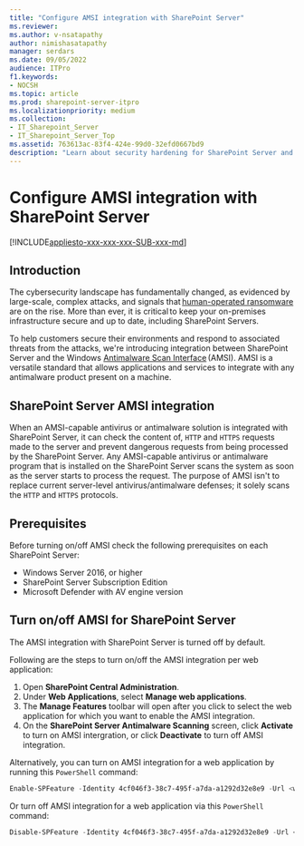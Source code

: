 ```yaml
---
title: "Configure AMSI integration with SharePoint Server"
ms.reviewer: 
ms.author: v-nsatapathy
author: nimishasatapathy
manager: serdars
ms.date: 09/05/2022
audience: ITPro
f1.keywords:
- NOCSH
ms.topic: article
ms.prod: sharepoint-server-itpro
ms.localizationpriority: medium
ms.collection:
- IT_Sharepoint_Server
- IT_Sharepoint_Server_Top
ms.assetid: 763613ac-83f4-424e-99d0-32efd0667bd9
description: "Learn about security hardening for SharePoint Server and database server roles, including specific hardening requirements for ports, protocols, and services."
---
```


# Configure AMSI integration with SharePoint Server

[!INCLUDE[appliesto-xxx-xxx-xxx-SUB-xxx-md](../includes/appliesto-xxx-xxx-xxx-SUB-xxx-md.md)]
  
   
## Introduction

The cybersecurity landscape has fundamentally changed, as evidenced by large-scale, complex attacks, and signals that [human-operated ransomware](https://docs.microsoft.com/security/compass/human-operated-ransomware) are on the rise. More than ever, it is critical to keep your on-premises infrastructure secure and up to date, including SharePoint Servers. 

To help customers secure their environments and respond to associated threats from the attacks, we're introducing integration between SharePoint Server and the Windows [Antimalware Scan Interface](https://docs.microsoft.com/windows/win32/amsi/antimalware-scan-interface-portal) (AMSI). AMSI is a versatile standard that allows applications and services to integrate with any antimalware product present on a machine. 

## SharePoint Server AMSI integration

When an AMSI-capable antivirus or antimalware solution is integrated with SharePoint Server, it can check the content of, `HTTP` and `HTTPS` requests made to the server and prevent dangerous requests from being processed by the SharePoint Server. Any AMSI-capable antivirus or antimalware program that is installed on the SharePoint Server scans the system as soon as the server starts to process the request. The purpose of AMSI isn't to replace current server-level antivirus/antimalware defenses; it solely scans the `HTTP` and `HTTPS` protocols.

## Prerequisites

Before turning on/off AMSI check the following prerequisites on each SharePoint Server:

- Windows Server 2016, or higher
- SharePoint Server Subscription Edition
- Microsoft Defender with AV engine version

## Turn on/off AMSI for SharePoint Server

The AMSI integration with SharePoint Server is turned off by default. 

Following are the steps to turn on/off the AMSI integration per web application:

1. Open **SharePoint Central Administration**.
2. Under **Web Applications**, select **Manage web applications**.
3. The **Manage Features** toolbar will open after you click to select the web application for which you want to enable the AMSI integration.
4. On the **SharePoint Server Antimalware Scanning** screen, click **Activate** to turn on AMSI intergration, or click **Deactivate** to turn off AMSI integration.

Alternatively, you can turn on AMSI integration for a web application by running this `PowerShell` command:

```powershell
Enable-SPFeature -Identity 4cf046f3-38c7-495f-a7da-a1292d32e8e9 -Url <web application URL> 
```

Or turn off AMSI integration for a web application via this `PowerShell` command:

```powershell
Disable-SPFeature -Identity 4cf046f3-38c7-495f-a7da-a1292d32e8e9 -Url <web application URL>  
```

